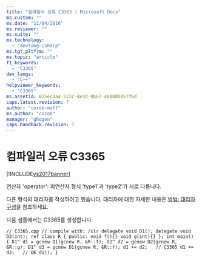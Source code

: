 ```yaml
---
title: "컴파일러 오류 C3365 | Microsoft Docs"
ms.custom: ""
ms.date: "11/04/2016"
ms.reviewer: ""
ms.suite: ""
ms.technology: 
  - "devlang-csharp"
ms.tgt_pltfrm: ""
ms.topic: "article"
f1_keywords: 
  - "C3365"
dev_langs: 
  - "C++"
helpviewer_keywords: 
  - "C3365"
ms.assetid: 875ec3a4-522c-4e3d-9b67-48808b857f6d
caps.latest.revision: 7
author: "corob-msft"
ms.author: "corob"
manager: "ghogen"
caps.handback.revision: 7
---
```

# 컴파일러 오류 C3365
[!INCLUDE[vs2017banner](../../assembler/inline/includes/vs2017banner.md)]

연산자 'operator': 피연산자 형식 'type1'과 'type2'가 서로 다릅니다.  
  
 다른 형식의 대리자를 작성하려고 했습니다.  대리자에 대한 자세한 내용은 [방법: 대리자 구성](../../misc/how-to-compose-delegates.md)을 참조하세요.  
  
 다음 샘플에서는 C3365를 생성합니다.  
  
```  
// C3365.cpp // compile with: /clr delegate void D1(); delegate void D2(int); ref class R { public: void f(){} void g(int){} }; int main() { D1^ d1 = gcnew D1(gcnew R, &R::f); D2^ d2 = gcnew D2(gcnew R, &R::g); D1^ d3 = gcnew D1(gcnew R, &R::f); d1 += d2;   // C3365 d1 += d3;   // OK d1(); }  
```
